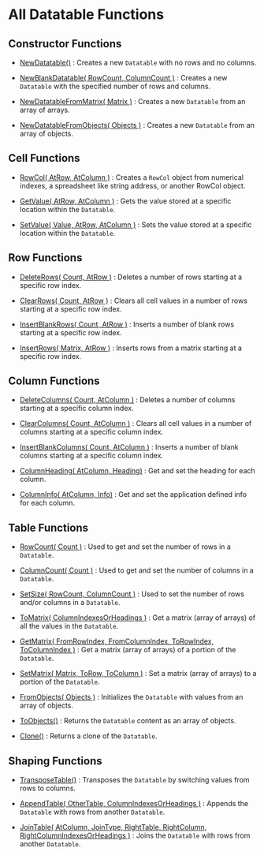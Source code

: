 
# All Datatable Functions


## Constructor Functions

- [NewDatatable()](api/lib-datatable?id=newdatatable) :
	Creates a new `Datatable` with no rows and no columns.

- [NewBlankDatatable( RowCount, ColumnCount )](api/lib-datatable?id=newblankdatatable-rowcount-columncount-) :
	Creates a new `Datatable` with the specified number of rows and columns.

- [NewDatatableFromMatrix( Matrix )](api/lib-datatable?id=frommatrix-matrix-) :
	Creates a new `Datatable` from an array of arrays.

- [NewDatatableFromObjects( Objects )](api/lib-datatable?id=fromobjects-objects-) :
	Creates a new `Datatable` from an array of objects.


## Cell Functions

- [RowCol( AtRow, AtColumn )](api/datatable-cells?id=rowcol-atrow-atcolumn-) :
	Creates a `RowCol` object from numerical indexes, a spreadsheet like string address, or another RowCol object.

- [GetValue( AtRow, AtColumn )](api/datatable-cells?id=getvalue-atrow-atcolumn-) :
	Gets the value stored at a specific location within the `Datatable`.

- [SetValue( Value, AtRow, AtColumn )](api/datatable-cells?id=setvalue-value-atrow-atcolumn-) :
	Sets the value stored at a specific location within the `Datatable`.


## Row Functions

- [DeleteRows( Count, AtRow )](api/datatable-rows?id=deleterows-count-atrow-) :
	Deletes a number of rows starting at a specific row index.

- [ClearRows( Count, AtRow )](api/datatable-rows?id=clearrows-count-atrow-) :
	Clears all cell values in a number of rows starting at a specific row index.

- [InsertBlankRows( Count, AtRow )](api/datatable-rows?id=insertblankrows-count-atrow-) :
	Inserts a number of blank rows starting at a specific row index.

- [InsertRows( Matrix, AtRow )](api/datatable-rows?id=insertrows-matrix-atrow-) :
	Inserts rows from a matrix starting at a specific row index.


## Column Functions

- [DeleteColumns( Count, AtColumn )](api/datatable-columns?id=deletecolumns-count-atcolumn-) :
	Deletes a number of columns starting at a specific column index.

- [ClearColumns( Count, AtColumn )](api/datatable-columns?id=clearcolumns-count-atcolumn-) :
	Clears all cell values in a number of columns starting at a specific column index.

- [InsertBlankColumns( Count, AtColumn )](api/datatable-columns?id=insertblankcolumns-count-atcolumn-) :
	Inserts a number of blank columns starting at a specific column index.

- [ColumnHeading( AtColumn, Heading)](api/datatable-columns?id=columnheading-atcolumn-heading-) :
	Get and set the heading for each column.

- [ColumnInfo( AtColumn, Info)](api/datatable-columns?id=columninfo-atcolumn-info-) :
	Get and set the application defined info for each column.


## Table Functions

- [RowCount( Count )](api/datatable-table?id=rowcount-count-) :
	Used to get and set the number of rows in a `Datatable`.

- [ColumnCount( Count )](api/datatable-table?id=columncount-count-) :
	Used to get and set the number of columns in a `Datatable`.

- [SetSize( RowCount, ColumnCount )](api/datatable-table?id=setsize-rowcount-columncount-) :
	Used to set the number of rows and/or columns in a `Datatable`.

- [ToMatrix( ColumnIndexesOrHeadings )](api/datatable-table?id=tomatrix-columnindexesorheadings-) :
	Get a matrix (array of arrays) of all the values in the `Datatable`.

- [GetMatrix( FromRowIndex, FromColumnIndex, ToRowIndex, ToColumnIndex )](api/datatable-table?id=getmatrix-fromrowindex-fromcolumnindex-torowindex-tocolumnindex-) :
	Get a matrix (array of arrays) of a portion of the `Datatable`.

- [SetMatrix( Matrix, ToRow, ToColumn )](api/datatable-table?id=setmatrix-matrix-torow-tocolumn-) :
	Set a matrix (array of arrays) to a portion of the `Datatable`.

- [FromObjects( Objects )](api/datatable-table?id=fromobjects-objects-) :
	Initializes the `Datatable` with values from an array of objects.

- [ToObjects()](api/datatable-table?id=toobjects) :
	Returns the `Datatable` content as an array of objects.

- [Clone()](api/datatable-table?id=clone) :
	Returns a clone of the `Datatable`.


## Shaping Functions

- [TransposeTable()](api/datatable-shaping?id=transposetable) :
	Transposes the `Datatable` by switching values from rows to columns.

- [AppendTable( OtherTable, ColumnIndexesOrHeadings )](api/datatable-shaping?id=appendtable-othertable-columnindexesorheadings-) :
	Appends the `Datatable` with rows from another `Datatable`.

- [JoinTable( AtColumn, JoinType, RightTable, RightColumn, RightColumnIndexesOrHeadings )](api/datatable-shaping?id=jointable-atcolumn-jointype-righttable-rightcolumn-rightcolumnindexesorheadings-) :
	Joins the `Datatable` with rows from another `Datatable`.


